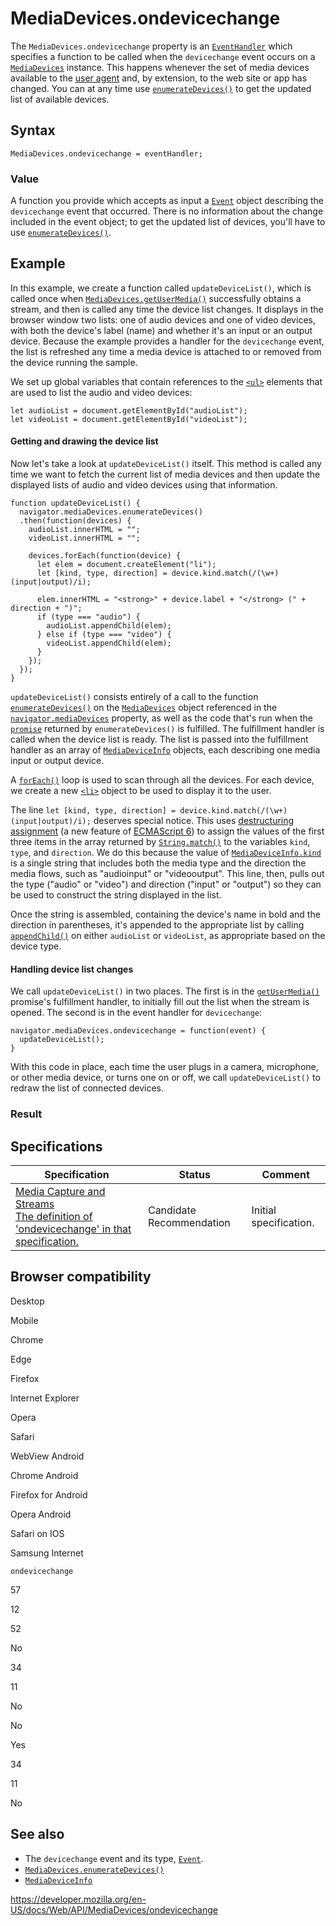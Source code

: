 # MediaDevices.ondevicechange

The `MediaDevices.ondevicechange` property is an [`EventHandler`](https://developer.mozilla.org/en-US/docs/Web/Events/Event_handlers) which specifies a function to be called when the `devicechange` event occurs on a [`MediaDevices`](../mediadevices) instance. This happens whenever the set of media devices available to the [user agent](https://developer.mozilla.org/en-US/docs/Glossary/User_agent) and, by extension, to the web site or app has changed. You can at any time use [`enumerateDevices()`](enumeratedevices) to get the updated list of available devices.

## Syntax

    MediaDevices.ondevicechange = eventHandler;

### Value

A function you provide which accepts as input a [`Event`](../event) object describing the `devicechange` event that occurred. There is no information about the change included in the event object; to get the updated list of devices, you'll have to use [`enumerateDevices()`](enumeratedevices).

## Example

In this example, we create a function called `updateDeviceList()`, which is called once when [`MediaDevices.getUserMedia()`](getusermedia) successfully obtains a stream, and then is called any time the device list changes. It displays in the browser window two lists: one of audio devices and one of video devices, with both the device's label (name) and whether it's an input or an output device. Because the example provides a handler for the `devicechange` event, the list is refreshed any time a media device is attached to or removed from the device running the sample.

We set up global variables that contain references to the [`<ul>`](https://developer.mozilla.org/en-US/docs/Web/HTML/Element/ul) elements that are used to list the audio and video devices:

    let audioList = document.getElementById("audioList");
    let videoList = document.getElementById("videoList");

#### Getting and drawing the device list

Now let's take a look at `updateDeviceList()` itself. This method is called any time we want to fetch the current list of media devices and then update the displayed lists of audio and video devices using that information.

    function updateDeviceList() {
      navigator.mediaDevices.enumerateDevices()
      .then(function(devices) {
        audioList.innerHTML = "";
        videoList.innerHTML = "";

        devices.forEach(function(device) {
          let elem = document.createElement("li");
          let [kind, type, direction] = device.kind.match(/(\w+)(input|output)/i);

          elem.innerHTML = "<strong>" + device.label + "</strong> (" + direction + ")";
          if (type === "audio") {
            audioList.appendChild(elem);
          } else if (type === "video") {
            videoList.appendChild(elem);
          }
        });
      });
    }

`updateDeviceList()` consists entirely of a call to the function [`enumerateDevices()`](enumeratedevices) on the [`MediaDevices`](../mediadevices) object referenced in the [`navigator.mediaDevices`](../navigator/mediadevices) property, as well as the code that's run when the [`promise`](https://developer.mozilla.org/en-US/docs/Web/JavaScript/Reference/Global_Objects/Promise) returned by `enumerateDevices()` is fulfilled. The fulfillment handler is called when the device list is ready. The list is passed into the fulfillment handler as an array of [`MediaDeviceInfo`](../mediadeviceinfo) objects, each describing one media input or output device.

A [`forEach()`](https://developer.mozilla.org/en-US/docs/Web/JavaScript/Reference/Global_Objects/Array/forEach) loop is used to scan through all the devices. For each device, we create a new [`<li>`](https://developer.mozilla.org/en-US/docs/Web/HTML/Element/li) object to be used to display it to the user.

The line `let [kind, type, direction] = device.kind.match(/(\w+)(input|output)/i);` deserves special notice. This uses [destructuring assignment](https://developer.mozilla.org/en-US/docs/Web/JavaScript/Reference/Operators/Destructuring_assignment) (a new feature of [ECMAScript 6](https://developer.mozilla.org/en-US/docs/Web/JavaScript/New_in_JavaScript/ECMAScript_6_support_in_Mozilla)) to assign the values of the first three items in the array returned by [`String.match()`](https://developer.mozilla.org/en-US/docs/Web/JavaScript/Reference/Global_Objects/String/match) to the variables `kind`, `type`, and `direction`. We do this because the value of [`MediaDeviceInfo.kind`](../mediadeviceinfo/kind) is a single string that includes both the media type and the direction the media flows, such as "audioinput" or "videooutput". This line, then, pulls out the type ("audio" or "video") and direction ("input" or "output") so they can be used to construct the string displayed in the list.

Once the string is assembled, containing the device's name in bold and the direction in parentheses, it's appended to the appropriate list by calling [`appendChild()`](../node/appendchild) on either `audioList` or `videoList`, as appropriate based on the device type.

#### Handling device list changes

We call `updateDeviceList()` in two places. The first is in the [`getUserMedia()`](getusermedia) promise's fulfillment handler, to initially fill out the list when the stream is opened. The second is in the event handler for `devicechange`:

    navigator.mediaDevices.ondevicechange = function(event) {
      updateDeviceList();
    }

With this code in place, each time the user plugs in a camera, microphone, or other media device, or turns one on or off, we call `updateDeviceList()` to redraw the list of connected devices.

### Result

## Specifications

<table><thead><tr class="header"><th>Specification</th><th>Status</th><th>Comment</th></tr></thead><tbody><tr class="odd"><td><a href="https://w3c.github.io/mediacapture-main/#dom-mediadevices-ondevicechange">Media Capture and Streams<br />
<span class="small">The definition of 'ondevicechange' in that specification.</span></a></td><td><span class="spec-cr">Candidate Recommendation</span></td><td>Initial specification.</td></tr></tbody></table>

## Browser compatibility

Desktop

Mobile

Chrome

Edge

Firefox

Internet Explorer

Opera

Safari

WebView Android

Chrome Android

Firefox for Android

Opera Android

Safari on IOS

Samsung Internet

`ondevicechange`

57

12

52

No

34

11

No

No

Yes

34

11

No

## See also

- The `devicechange` event and its type, [`Event`](../event).
- [`MediaDevices.enumerateDevices()`](enumeratedevices)
- [`MediaDeviceInfo`](../mediadeviceinfo)

<a href="https://developer.mozilla.org/en-US/docs/Web/API/MediaDevices/ondevicechange" class="_attribution-link">https://developer.mozilla.org/en-US/docs/Web/API/MediaDevices/ondevicechange</a>
